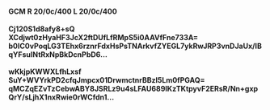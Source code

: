#### GCM R 20/0c/400 L 20/0c/400
**Cj120S1d8afy8+sQ**<br/>**XCdjwt0zHyaHF3JcX2ftDUfLfRMpS5i0AAVfFne733A=**<br/>**b0IC0vPoqLG3TEhx6rznrFdxHsPsTNArkvfZYEGL7ykRwJRP3vnDJaUx/IBqYFsuINtRxNpBkDcnPbD6...**<br/><br/>
**wKkjpKWWXLfhLxsf**<br/>**SuY+WVYrkPD2cfqJmpcx01DrwmctnrBBzl5Lm0fPGAQ=**<br/>**qMCZqEZvTzCebwABY8JSRLz9u4sLFAU689lKzTKtpyvF2ERsR/Nn+gxpQrY/sLjhX1nxRwie0rWCfdn1...**